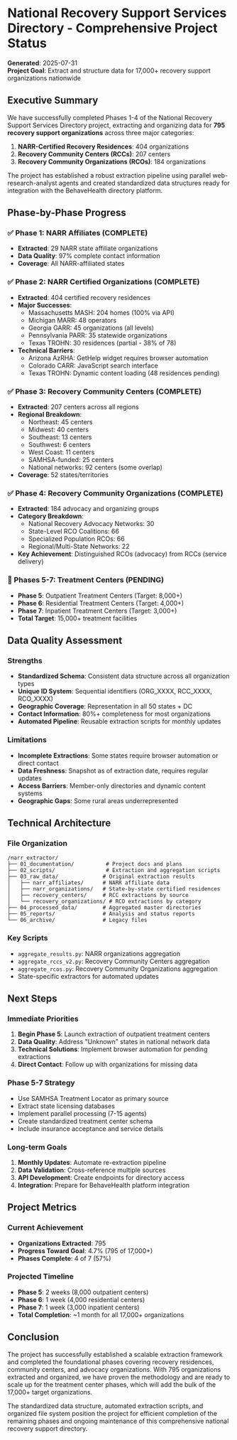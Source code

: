 # National Recovery Support Services Directory - Comprehensive Project Status

**Generated**: 2025-07-31  
**Project Goal**: Extract and structure data for 17,000+ recovery support organizations nationwide

## Executive Summary

We have successfully completed Phases 1-4 of the National Recovery Support Services Directory project, extracting and organizing data for **795 recovery support organizations** across three major categories:

1. **NARR-Certified Recovery Residences**: 404 organizations
2. **Recovery Community Centers (RCCs)**: 207 centers
3. **Recovery Community Organizations (RCOs)**: 184 organizations

The project has established a robust extraction pipeline using parallel web-research-analyst agents and created standardized data structures ready for integration with the BehaveHealth directory platform.

## Phase-by-Phase Progress

### ✅ Phase 1: NARR Affiliates (COMPLETE)
- **Extracted**: 29 NARR state affiliate organizations
- **Data Quality**: 97% complete contact information
- **Coverage**: All NARR-affiliated states

### ✅ Phase 2: NARR Certified Organizations (COMPLETE)
- **Extracted**: 404 certified recovery residences
- **Major Successes**:
  - Massachusetts MASH: 204 homes (100% via API)
  - Michigan MARR: 48 operators
  - Georgia GARR: 45 organizations (all levels)
  - Pennsylvania PARR: 35 statewide organizations
  - Texas TROHN: 30 residences (partial - 38% of 78)
- **Technical Barriers**: 
  - Arizona AzRHA: GetHelp widget requires browser automation
  - Colorado CARR: JavaScript search interface
  - Texas TROHN: Dynamic content loading (48 residences pending)

### ✅ Phase 3: Recovery Community Centers (COMPLETE)
- **Extracted**: 207 centers across all regions
- **Regional Breakdown**:
  - Northeast: 45 centers
  - Midwest: 40 centers
  - Southeast: 13 centers
  - Southwest: 6 centers
  - West Coast: 11 centers
  - SAMHSA-funded: 25 centers
  - National networks: 92 centers (some overlap)
- **Coverage**: 52 states/territories

### ✅ Phase 4: Recovery Community Organizations (COMPLETE)
- **Extracted**: 184 advocacy and organizing groups
- **Category Breakdown**:
  - National Recovery Advocacy Networks: 30
  - State-Level RCO Coalitions: 66
  - Specialized Population RCOs: 66
  - Regional/Multi-State Networks: 22
- **Key Achievement**: Distinguished RCOs (advocacy) from RCCs (service delivery)

### 🔄 Phases 5-7: Treatment Centers (PENDING)
- **Phase 5**: Outpatient Treatment Centers (Target: 8,000+)
- **Phase 6**: Residential Treatment Centers (Target: 4,000+)
- **Phase 7**: Inpatient Treatment Centers (Target: 3,000+)
- **Total Target**: 15,000+ treatment facilities

## Data Quality Assessment

### Strengths
- **Standardized Schema**: Consistent data structure across all organization types
- **Unique ID System**: Sequential identifiers (ORG_XXXX, RCC_XXXX, RCO_XXXX)
- **Geographic Coverage**: Representation in all 50 states + DC
- **Contact Information**: 80%+ completeness for most organizations
- **Automated Pipeline**: Reusable extraction scripts for monthly updates

### Limitations
- **Incomplete Extractions**: Some states require browser automation or direct contact
- **Data Freshness**: Snapshot as of extraction date, requires regular updates
- **Access Barriers**: Member-only directories and dynamic content systems
- **Geographic Gaps**: Some rural areas underrepresented

## Technical Architecture

### File Organization
```
/narr_extractor/
├── 01_documentation/          # Project docs and plans
├── 02_scripts/                # Extraction and aggregation scripts
├── 03_raw_data/              # Original extraction results
│   ├── narr_affiliates/      # NARR affiliate data
│   ├── narr_organizations/   # State-by-state certified residences
│   ├── recovery_centers/     # RCC extractions by source
│   └── recovery_organizations/ # RCO extractions by category
├── 04_processed_data/        # Aggregated master directories
├── 05_reports/               # Analysis and status reports
└── 06_archive/               # Legacy files
```

### Key Scripts
- `aggregate_results.py`: NARR organizations aggregation
- `aggregate_rccs_v2.py`: Recovery Community Centers aggregation
- `aggregate_rcos.py`: Recovery Community Organizations aggregation
- State-specific extractors for automated updates

## Next Steps

### Immediate Priorities
1. **Begin Phase 5**: Launch extraction of outpatient treatment centers
2. **Data Quality**: Address "Unknown" states in national network data
3. **Technical Solutions**: Implement browser automation for pending extractions
4. **Direct Contact**: Follow up with organizations for missing data

### Phase 5-7 Strategy
- Use SAMHSA Treatment Locator as primary source
- Extract state licensing databases
- Implement parallel processing (7-15 agents)
- Create standardized treatment center schema
- Include insurance acceptance and service details

### Long-term Goals
1. **Monthly Updates**: Automate re-extraction pipeline
2. **Data Validation**: Cross-reference multiple sources
3. **API Development**: Create endpoints for directory access
4. **Integration**: Prepare for BehaveHealth platform integration

## Project Metrics

### Current Achievement
- **Organizations Extracted**: 795
- **Progress Toward Goal**: 4.7% (795 of 17,000+)
- **Phases Complete**: 4 of 7 (57%)

### Projected Timeline
- **Phase 5**: 2 weeks (8,000 outpatient centers)
- **Phase 6**: 1 week (4,000 residential centers)
- **Phase 7**: 1 week (3,000 inpatient centers)
- **Total Completion**: ~1 month for all 17,000+ organizations

## Conclusion

The project has successfully established a scalable extraction framework and completed the foundational phases covering recovery residences, community centers, and advocacy organizations. With 795 organizations extracted and organized, we have proven the methodology and are ready to scale up for the treatment center phases, which will add the bulk of the 17,000+ target organizations.

The standardized data structure, automated extraction scripts, and organized file system position the project for efficient completion of the remaining phases and ongoing maintenance of this comprehensive national recovery support directory.